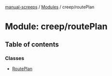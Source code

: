[manual-screeps](../README.md) / [Modules](../modules.md) / creep/routePlan

# Module: creep/routePlan

## Table of contents

### Classes

- [RoutePlan](../classes/creep_routeplan.routeplan.md)
